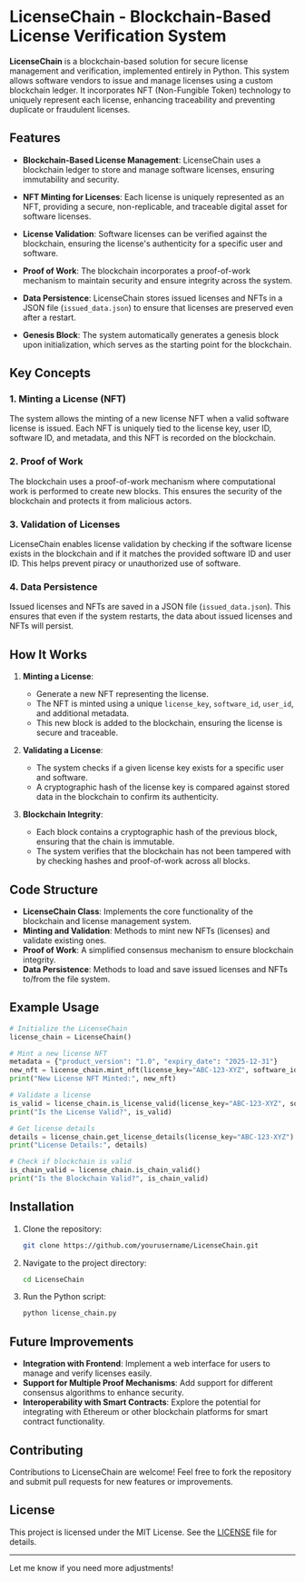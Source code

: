 # LicenseChain - Blockchain-Based License Verification System

**LicenseChain** is a blockchain-based solution for secure license management and verification, implemented entirely in Python. This system allows software vendors to issue and manage licenses using a custom blockchain ledger. It incorporates NFT (Non-Fungible Token) technology to uniquely represent each license, enhancing traceability and preventing duplicate or fraudulent licenses.

## Features

- **Blockchain-Based License Management**: LicenseChain uses a blockchain ledger to store and manage software licenses, ensuring immutability and security.
  
- **NFT Minting for Licenses**: Each license is uniquely represented as an NFT, providing a secure, non-replicable, and traceable digital asset for software licenses.
  
- **License Validation**: Software licenses can be verified against the blockchain, ensuring the license's authenticity for a specific user and software.

- **Proof of Work**: The blockchain incorporates a proof-of-work mechanism to maintain security and ensure integrity across the system.

- **Data Persistence**: LicenseChain stores issued licenses and NFTs in a JSON file (`issued_data.json`) to ensure that licenses are preserved even after a restart.

- **Genesis Block**: The system automatically generates a genesis block upon initialization, which serves as the starting point for the blockchain.

## Key Concepts

### 1. **Minting a License (NFT)**
The system allows the minting of a new license NFT when a valid software license is issued. Each NFT is uniquely tied to the license key, user ID, software ID, and metadata, and this NFT is recorded on the blockchain.

### 2. **Proof of Work**
The blockchain uses a proof-of-work mechanism where computational work is performed to create new blocks. This ensures the security of the blockchain and protects it from malicious actors.

### 3. **Validation of Licenses**
LicenseChain enables license validation by checking if the software license exists in the blockchain and if it matches the provided software ID and user ID. This helps prevent piracy or unauthorized use of software.

### 4. **Data Persistence**
Issued licenses and NFTs are saved in a JSON file (`issued_data.json`). This ensures that even if the system restarts, the data about issued licenses and NFTs will persist.

## How It Works

1. **Minting a License**: 
   - Generate a new NFT representing the license.
   - The NFT is minted using a unique `license_key`, `software_id`, `user_id`, and additional metadata.
   - This new block is added to the blockchain, ensuring the license is secure and traceable.

2. **Validating a License**: 
   - The system checks if a given license key exists for a specific user and software.
   - A cryptographic hash of the license key is compared against stored data in the blockchain to confirm its authenticity.

3. **Blockchain Integrity**: 
   - Each block contains a cryptographic hash of the previous block, ensuring that the chain is immutable. 
   - The system verifies that the blockchain has not been tampered with by checking hashes and proof-of-work across all blocks.

## Code Structure

- **LicenseChain Class**: Implements the core functionality of the blockchain and license management system.
- **Minting and Validation**: Methods to mint new NFTs (licenses) and validate existing ones.
- **Proof of Work**: A simplified consensus mechanism to ensure blockchain integrity.
- **Data Persistence**: Methods to load and save issued licenses and NFTs to/from the file system.

## Example Usage

```python
# Initialize the LicenseChain
license_chain = LicenseChain()

# Mint a new license NFT
metadata = {"product_version": "1.0", "expiry_date": "2025-12-31"}
new_nft = license_chain.mint_nft(license_key="ABC-123-XYZ", software_id="SFT-001", user_id="USER123", metadata=metadata)
print("New License NFT Minted:", new_nft)

# Validate a license
is_valid = license_chain.is_license_valid(license_key="ABC-123-XYZ", software_id="SFT-001", user_id="USER123")
print("Is the License Valid?", is_valid)

# Get license details
details = license_chain.get_license_details(license_key="ABC-123-XYZ")
print("License Details:", details)

# Check if blockchain is valid
is_chain_valid = license_chain.is_chain_valid()
print("Is the Blockchain Valid?", is_chain_valid)
```

## Installation

1. Clone the repository:
   ```bash
   git clone https://github.com/yourusername/LicenseChain.git
   ```
2. Navigate to the project directory:
   ```bash
   cd LicenseChain
   ```
3. Run the Python script:
   ```bash
   python license_chain.py
   ```

## Future Improvements

- **Integration with Frontend**: Implement a web interface for users to manage and verify licenses easily.
- **Support for Multiple Proof Mechanisms**: Add support for different consensus algorithms to enhance security.
- **Interoperability with Smart Contracts**: Explore the potential for integrating with Ethereum or other blockchain platforms for smart contract functionality.

## Contributing

Contributions to LicenseChain are welcome! Feel free to fork the repository and submit pull requests for new features or improvements.

## License

This project is licensed under the MIT License. See the [LICENSE](LICENSE) file for details.

---

Let me know if you need more adjustments!
